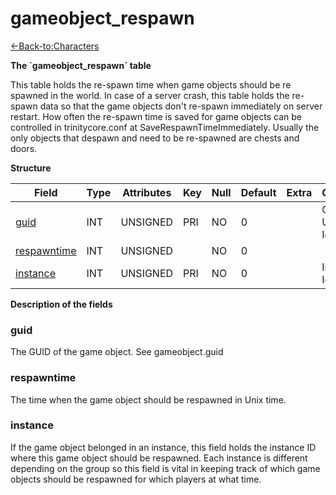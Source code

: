 # gameobject\_respawn

[<-Back-to:Characters](database-characters.md)

**The \`gameobject\_respawn\` table**

This table holds the re-spawn time when game objects should be re spawned in the world. In case of a server crash, this table holds the re-spawn data so that the game objects don't re-spawn immediately on server restart. How often the re-spawn time is saved for game objects can be controlled in trinitycore.conf at SaveRespawnTimeImmediately. Usually the only objects that despawn and need to be re-spawned are chests and doors.

**Structure**

| Field            | Type    | Attributes | Key | Null | Default | Extra | Comment                  |
|------------------|---------|------------|-----|------|---------|-------|--------------------------|
| [guid][1]        | INT | UNSIGNED   | PRI | NO   | 0       |       | Global Unique Identifier |
| [respawntime][2] | INT | UNSIGNED   |     | NO   | 0       |       |                          |
| [instance][3]    | INT | UNSIGNED   | PRI | NO   | 0       |       | Instance Identifier      |

[1]: #guid
[2]: #respawntime
[3]: #instance

**Description of the fields**

### guid

The GUID of the game object. See gameobject.guid

### respawntime

The time when the game object should be respawned in Unix time.

### instance

If the game object belonged in an instance, this field holds the instance ID where this game object should be respawned. Each instance is different depending on the group so this field is vital in keeping track of which game objects should be respawned for which players at what time.
